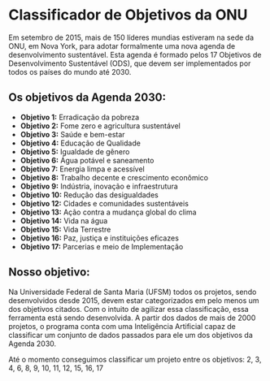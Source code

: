 # Classificador de Objetivos da ONU

Em setembro de 2015, mais de 150 líderes mundias estiveram na sede da ONU, em Nova York, para adotar formalmente uma nova agenda de desenvolvimento sustentável. Esta agenda é formado pelos 17 Objetivos de Desenvolvimento Sustentável (ODS), que devem ser implementados por todos os países do mundo até 2030.

## Os objetivos da Agenda 2030:
- **Objetivo 1:** Erradicação da pobreza
- **Objetivo 2:** Fome zero e agricultura sustentável
- **Objetivo 3:** Saúde e bem-estar
- **Objetivo 4:** Educação de Qualidade
- **Objetivo 5:** Igualdade de gênero
- **Objetivo 6:** Água potável e saneamento
- **Objetivo 7:** Energia limpa e acessível
- **Objetivo 8:** Trabalho decente e crescimento econômico
- **Objetivo 9:** Indústria, inovação e infraestrutura
- **Objetivo 10:** Redução das desigualdades
- **Objetivo 12:** Cidades e comunidades sustentáveis
- **Objetivo 13:** Ação contra a mudança global do clima
- **Objetivo 14:** Vida na água
- **Objetivo 15:** Vida Terrestre
- **Objetivo 16:** Paz, justiça e instituições eficazes
- **Objetivo 17:** Parcerias e meio de Implementação

## Nosso objetivo:

Na Universidade Federal de Santa Maria (UFSM) todos os projetos, sendo desenvolvidos desde 2015, devem estar categorizados em pelo menos um dos objetivos citados. Com o intuito de agilizar essa classificação, essa ferramenta está sendo desenvolvida. A partir dos dados de mais de 2000 projetos, o programa conta com uma Inteligência Artificial capaz de classificar um conjunto de dados passados para ele um dos objetivos da Agenda 2030.

Até o momento conseguimos classificar um projeto entre os objetivos: 2, 3, 4, 6, 8, 9, 10, 11, 12, 15, 16, 17

